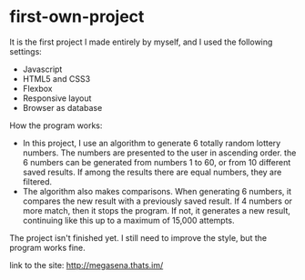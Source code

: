 # first-own-project
It is the first project I made entirely by myself, and I used the following settings:
*	Javascript
*	HTML5 and CSS3
*	Flexbox
*	Responsive layout
*	Browser as database

How the program works:
*	In this project, I use an algorithm to generate 6 totally random lottery numbers. The numbers are presented to the user in ascending order. the 6 numbers can be generated from numbers 1 to 60, or from 10 different saved results. If among the results there are equal numbers, they are filtered.
*	The algorithm also makes comparisons. When generating 6 numbers, it compares the new result with a previously saved result. If 4 numbers or more match, then it stops the program. If not, it generates a new result, continuing like this up to a maximum of 15,000 attempts.

The project isn't finished yet. I still need to improve the style, but the program works fine. 

link to the site: http://megasena.thats.im/
